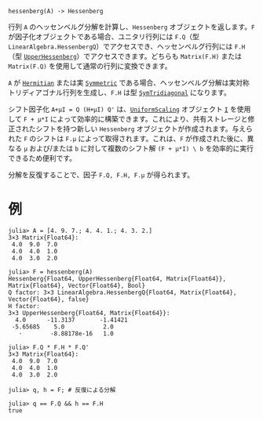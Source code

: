 ```
hessenberg(A) -> Hessenberg
```

行列 `A` のヘッセンベルグ分解を計算し、`Hessenberg` オブジェクトを返します。`F` が因子化オブジェクトである場合、ユニタリ行列には `F.Q`（型 `LinearAlgebra.HessenbergQ`）でアクセスでき、ヘッセンベルグ行列には `F.H`（型 [`UpperHessenberg`](@ref)）でアクセスできます。どちらも `Matrix(F.H)` または `Matrix(F.Q)` を使用して通常の行列に変換できます。

`A` が [`Hermitian`](@ref) または実 [`Symmetric`](@ref) である場合、ヘッセンベルグ分解は実対称トリディアゴナル行列を生成し、`F.H` は型 [`SymTridiagonal`](@ref) になります。

シフト因子化 `A+μI = Q (H+μI) Q'` は、[`UniformScaling`](@ref) オブジェクト [`I`](@ref) を使用して `F + μ*I` によって効率的に構築できます。これにより、共有ストレージと修正されたシフトを持つ新しい `Hessenberg` オブジェクトが作成されます。与えられた `F` のシフトは `F.μ` によって取得されます。これは、`F` が作成された後に、異なる `μ` および/または `b` に対して複数のシフト解 `(F + μ*I) \ b` を効率的に実行できるため便利です。

分解を反復することで、因子 `F.Q, F.H, F.μ` が得られます。

# 例

```julia-repl
julia> A = [4. 9. 7.; 4. 4. 1.; 4. 3. 2.]
3×3 Matrix{Float64}:
 4.0  9.0  7.0
 4.0  4.0  1.0
 4.0  3.0  2.0

julia> F = hessenberg(A)
Hessenberg{Float64, UpperHessenberg{Float64, Matrix{Float64}}, Matrix{Float64}, Vector{Float64}, Bool}
Q factor: 3×3 LinearAlgebra.HessenbergQ{Float64, Matrix{Float64}, Vector{Float64}, false}
H factor:
3×3 UpperHessenberg{Float64, Matrix{Float64}}:
  4.0      -11.3137       -1.41421
 -5.65685    5.0           2.0
   ⋅        -8.88178e-16   1.0

julia> F.Q * F.H * F.Q'
3×3 Matrix{Float64}:
 4.0  9.0  7.0
 4.0  4.0  1.0
 4.0  3.0  2.0

julia> q, h = F; # 反復による分解

julia> q == F.Q && h == F.H
true
```
